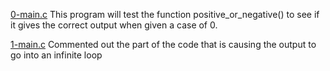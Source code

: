 [0-main.c](./0-main.c)
This program will test the function positive_or_negative() to see if it gives the correct output when given a case of 0.

[1-main.c](./1-main.c)
Commented out the part of the code that is causing the output to go into an infinite loop


